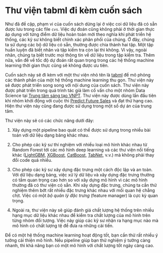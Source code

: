 # Thư viện tabml đi kèm cuốn sách

Như đã đề cập, phạm vi của cuốn sách dừng lại ở việc coi dữ liệu đã có sẵn được lưu trong các file `cvs`. Việc dự đoán cũng không phải ở thời gian thực áp dụng với từng điểm dữ liệu hoàn toàn mới theo nghĩa khi phát triển hệ thống, các kỹ sư không biết chính xác phân phối của chúng. Ở đây, chúng ta sử dụng các bộ dữ liệu có sẵn, thường được chia thành hai tập. Một tập huấn luyện đã biết nhãn và tập kiểm tra còn lại thì không. Vì vậy, ngoài nhãn, chúng ta biết trước mọi thông tin về dữ liệu trong tập kiểm tra. Thêm nữa, vấn đề về tốc độ dự đoán rất quan trọng trong các hệ thống machine learning thời gian thực cũng sẽ không được ưu tiên.

Cuốn sách này sẽ đi kèm với một thư viện nhỏ tên là [tabml](https://github.com/tiepvupsu/tabml) để mô phỏng các thành phần của một hệ thống machine learning thu gọn. Thư viện này sẽ được phát triển song song với nội dung của cuốn sách. Thư viện này được phát triển trong quá trình tác giả làm cố vấn cho một nhóm Data Science tại [Trung tâm sáng tạo VNPT](https://icenter.ai/vi). Thư viện này được dùng lần đầu tiên khi nhóm khởi động với cuộc thi [Predict Future Sales](https://www.kaggle.com/c/competitive-data-science-predict-future-sales/leaderboard) và đạt thứ hạng cao. Hiện thư viện này cũng đang được sử dụng trong một số dự án của trung tâm.

Thư viện này sẽ có các chức năng dưới đây:

1. Xây dựng một pipeline bao quát có thể được sử dụng trong nhiều bài toán với dữ liệu dạng bảng khác nhau.

2. Cho phép các kỹ sư thí nghiệm với nhiều loại mô hình khác nhau từ Random Forest tới các mô hình deep learning và các thư viện nổi tiếng khác ([LightGBM](https://lightgbm.readthedocs.io/en/latest/), [XGBoost](https://xgboost.readthedocs.io/en/latest/), [CatBoost](https://catboost.ai/), [TabNet](https://github.com/dreamquark-ai/tabnet), v.v.) mà không phải thay đổi code quá nhiều.

3. Cho phép các kỹ sư xây dựng đặc trưng một cách độc lập và an toàn. Với dữ liệu dạng bảng, việc xử lý dữ liệu và xây dựng đặc trưng thường có tầm quan trọng cao hơn so với xây dựng mô hình vì các mô hình thường đã có thư viện có sẵn. Khi xây dựng đặc trưng, chúng ta cần thử nghiệm thêm bớt rất nhiều đặc trưng khác nhau với mối quan hệ chằng chịt. Việc có một _bộ quản lý đặc trưng_ (feature manager) là cực kỳ quan trọng.

4. Ngoài ra, thư viện này sẽ giúp đánh giá chất lượng hệ thống trên nhiều hạng mục dữ liệu khác nhau để kiểm tra chất lượng của mô hình trên từng nhóm đối tượng. Việc này giúp các kỹ sư nhận ra hạng mục nào mà mô hình có chất lượng tệ để đưa ra những cải tiến.

Để có một hệ thống machine learning hoạt động tốt, bạn cần thử rất nhiều ý tưởng cải thiện mô hình. Nếu pipeline giúp bạn thử nghiệm ý tưởng càng nhanh, thì khả năng bạn có một mô hình với chất lượng tốt ngày càng cao.
